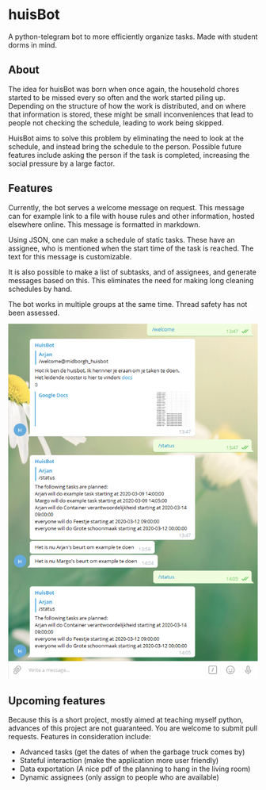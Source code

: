 # huisBot

A python-telegram bot to more efficiently organize tasks. Made with student dorms in mind.

## About
The idea for huisBot was born when once again, the household chores started to be missed every so often and the work started piling up. Depending on the structure of how the work is distributed, and on where that information is stored, these might be small inconveniences that lead to people not checking the schedule, leading to work being skipped. 

HuisBot aims to solve this problem by eliminating the need to look at the schedule, and instead bring the schedule to the person. Possible future features include asking the person if the task is completed, increasing the social pressure by a large factor.


## Features
Currently, the bot serves a welcome message on request. This message can for example link to a file with house rules and other information, hosted elsewhere online. This message is formatted in markdown.

Using JSON, one can make a schedule of static tasks. These have an assignee, who is mentioned when the start time of the task is reached. The text for this message is customizable.

It is also possible to make a list of subtasks, and of assignees, and generate messages based on this. This eliminates the need for making long cleaning schedules by hand.

The bot works in multiple groups at the same time. Thread safety has not been assessed.

![Screenshot of functionality](functionality-example.png "Screenshot")


## Upcoming features
Because this is a short project, mostly aimed at teaching myself python, advances of this project are not guaranteed. You are welcome to submit pull requests. Features in consideration include:

- Advanced tasks (get the dates of when the garbage truck comes by)
- Stateful interaction (make the application more user friendly)
- Data exportation (A nice pdf of the planning to hang in the living room)
- Dynamic assignees (only assign to people who are available)
